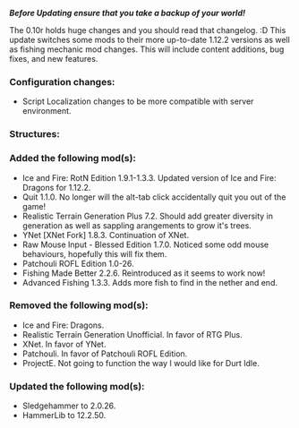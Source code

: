 ***Before Updating ensure that you take a backup of your world!***

The 0.10r holds huge changes and you should read that changelog. :D
This update switches some mods to their more up-to-date 1.12.2 versions as well as fishing mechanic mod changes. This will include content additions, bug fixes, and new features.

### **__Configuration changes:__**
* Script Localization changes to be more compatible with server environment.

### **__Structures:__**


### **__Added the following mod(s):__**
* Ice and Fire: RotN Edition 1.9.1-1.3.3. Updated version of Ice and Fire: Dragons for 1.12.2.
* Quit 1.1.0. No longer will the alt-tab click accidentally quit you out of the game!
* Realistic Terrain Generation Plus 7.2. Should add greater diversity in generation as well as sappling arangements to grow it's trees.
* YNet [XNet Fork] 1.8.3. Continuation of XNet.
* Raw Mouse Input - Blessed Edition 1.7.0. Noticed some odd mouse behaviours, hopefully this will fix them.
* Patchouli ROFL Edition 1.0-26.
* Fishing Made Better 2.2.6. Reintroduced as it seems to work now!
* Advanced Fishing 1.3.3. Adds more fish to find in the nether and end.

### **__Removed the following mod(s):__**
* Ice and Fire: Dragons.
* Realistic Terrain Generation Unofficial. In favor of RTG Plus.
* XNet. In favor of YNet.
* Patchouli. In favor of Patchouli ROFL Edition.
* ProjectE. Not going to function the way I would like for Durt Idle.

### **__Updated the following mod(s):__**
* Sledgehammer to 2.0.26.
* HammerLib to 12.2.50.